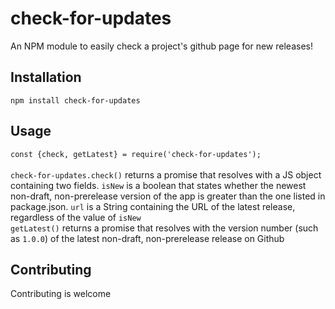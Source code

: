 # check-for-updates
 An NPM module to easily check a project's github page for new releases!
## Installation
 `npm install check-for-updates`
## Usage
 `const {check, getLatest} = require('check-for-updates');`<br><br>
 `check-for-updates.check()` returns a promise that resolves with a JS object containing two fields. `isNew` is a boolean that states whether the newest non-draft, non-prerelease version of the app is greater than the one listed in package.json.
 `url` is a String containing the URL of the latest release, regardless of the value of `isNew` <br>
 `getLatest()` returns a promise that resolves with the version number (such as `1.0.0`) of the latest non-draft, non-prerelease release on Github
## Contributing
 Contributing is welcome